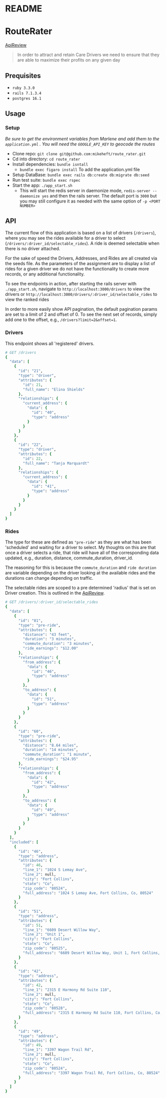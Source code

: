 # README

# RouteRater

[ApiReview](https://docs.google.com/document/d/1EIruijeCCnIcu7I0AWO1ic397ll4yv2Fh5NWU4cgFlY/edit#heading=h.mqfjv3fbg3fa)

> In order to attract and retain Care Drivers we need to ensure that they are able to maximize their profits on any given day

## Prequisites
- `ruby 3.3.0`
- `rails 7.1.3.4`
- `postgres 16.1`

## Usage
### Setup
_Be sure to get the environment variables from Marlene and add them to the `application.yml` . You will need the `GOOGLE_API_KEY` to geocode the routes_

- Clone repo: `git clone git@github.com:mikeheft/route_rater.git`
- Cd into directory: `cd route_rater`
- Install dependencies: `bundle isntall`
    - `bundle exec figaro install` To add the application.yml file 
- Setup DataBase: `bundle exec rails db:create db:migrate db:seed`
- Run test suite: `bundle exec rspec`
- Start the app: `./app_start.sh`
    - This will start the redis server in daemonize mode, `redis-server --daemonize yes` and then the rails server. The default port is `3000` but you may still configure it as needed with the same option of `-p <PORT NUMBER>`

## API

The current flow of this application is based on a list of drivers (`/drivers`), where you may see the rides available for a driver to select (`/drivers/:driver_id/selectable_rides`). A ride is deemed selectable when there is no driver attached.

For the sake of speed the Drivers, Addresses, and Rides are all created via the seeds file. As the parameters of the assignment are to display a list of rides for a given driver we do not have the functionality to create more records, or any additional functionality.

To see the endpoints in action, after starting the rails server with `./app_start.sh`, navigate to `http://localhost:3000/drivers` to view the drivers or `http://localhost:3000/drivers/:driver_id/selectable_rides` to view the ranked rides

In order to more easily show API pagination, the default pagination params are set to a limit of 2 and offset of 0. To see the next set of records, simply add one to the offset, e.g., `/drivers?limit=2&offset=1`.

### Drivers
This endpoint shows all 'registered' drivers.

```ruby
# GET /drivers
{
  "data": [
    {
      "id": "21",
      "type": "driver",
      "attributes": {
        "id": 21,
        "full_name": "Elina Shields"
      },
      "relationships": {
        "current_address": {
          "data": {
            "id": "40",
            "type": "address"
          }
        }
      }
    },
    {
      "id": "22",
      "type": "driver",
      "attributes": {
        "id": 22,
        "full_name": "Tanja Marquardt"
      },
      "relationships": {
        "current_address": {
          "data": {
            "id": "41",
            "type": "address"
          }
        }
      }
    }
  ]
}
```

### Rides
The type for these are defined as `"pre-ride"` as they are what has been 'scheduled' and waiting for a driver to select. My thoughts on this are that once a driver selects a ride, that ride will have all of the corresponding data updated, e.g., duration, distance, commute_duration, driver_id.

The reasoning for this is because the `commute_duration` and `ride duration` are variable depending on the driver looking at the available rides and the durations can change depending on traffic.

The selectable rides are scoped to a pre determined 'radius' that is set on Driver creation. This is outlined in the [ApiReview](https://docs.google.com/document/d/1EIruijeCCnIcu7I0AWO1ic397ll4yv2Fh5NWU4cgFlY/edit#heading=h.mqfjv3fbg3fa).

```ruby
# GET /drivers/:driver_id/selectable_rides
{
  "data": [
    {
      "id": "81",
      "type": "pre-ride",
      "attributes": {
        "distance": "43 feet",
        "duration": "3 minutes",
        "commute_duration": "3 minutes",
        "ride_earnings": "$12.00"
      },
      "relationships": {
        "from_address": {
          "data": {
            "id": "46",
            "type": "address"
          }
        },
        "to_address": {
          "data": {
            "id": "51",
            "type": "address"
          }
        }
      }
    },
    {
      "id": "60",
      "type": "pre-ride",
      "attributes": {
        "distance": "8.64 miles",
        "duration": "14 minutes",
        "commute_duration": "1 minute",
        "ride_earnings": "$24.95"
      },
      "relationships": {
        "from_address": {
          "data": {
            "id": "42",
            "type": "address"
          }
        },
        "to_address": {
          "data": {
            "id": "49",
            "type": "address"
          }
        }
      }
    }
  ],
  "included": [
    {
      "id": "46",
      "type": "address",
      "attributes": {
        "id": 46,
        "line_1": "1024 S Lemay Ave",
        "line_2": null,
        "city": "Fort Collins",
        "state": "Co",
        "zip_code": "80524",
        "full_address": "1024 S Lemay Ave, Fort Collins, Co, 80524"
      }
    },
    {
      "id": "51",
      "type": "address",
      "attributes": {
        "id": 51,
        "line_1": "6609 Desert Willow Way",
        "line_2": "Unit 1",
        "city": "Fort Collins",
        "state": "Co",
        "zip_code": "80525",
        "full_address": "6609 Desert Willow Way, Unit 1, Fort Collins, Co, 80525"
      }
    },
    {
      "id": "42",
      "type": "address",
      "attributes": {
        "id": 42,
        "line_1": "2315 E Harmony Rd Suite 110",
        "line_2": null,
        "city": "Fort Collins",
        "state": "Co",
        "zip_code": "80528",
        "full_address": "2315 E Harmony Rd Suite 110, Fort Collins, Co, 80528"
      }
    },
    {
      "id": "49",
      "type": "address",
      "attributes": {
        "id": 49,
        "line_1": "3397 Wagon Trail Rd",
        "line_2": null,
        "city": "Fort Collins",
        "state": "Co",
        "zip_code": "80524",
        "full_address": "3397 Wagon Trail Rd, Fort Collins, Co, 80524"
      }
    }
  ]
}
```
